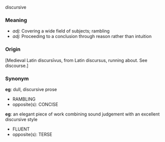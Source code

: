 discursive
### Meaning
+ _adj_: Covering a wide field of subjects; rambling
+ _adj_: Proceeding to a conclusion through reason rather than intuition

### Origin

[Medieval Latin discursīvus, from Latin discursus, running about. See discourse.]

### Synonym

__eg__: dull, discursive prose

+ RAMBLING
+ opposite(s): CONCISE

__eg__: an elegant piece of work combining sound judgement with an excellent discursive style

+ FLUENT
+ opposite(s): TERSE


